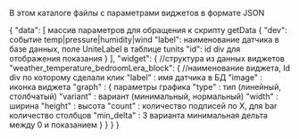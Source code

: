 В этом каталоге файлы с параметрами виджетов в формате JSON

{
"data": [ массив параметров для обращения к скрипту getData
{
"dev": событие temp|pressure|humidity|wind
"label": наименование датчика в базе данных, поле UniteLabel в таблице tunits
"id": id div для отображения показания
}
],
"widget": { //структура из данных виджетов
    "weather_temperature_bedroomLera_block": { //наименование виджета, Id div по которому сделали клик
        "label" : имя датчика в БД
        "image" : иконка виджета
        "graph" : { параметры графика
            "type" : тип (линейный, столбчатый)
            "variant" : вариант (минимальный, нормальный)
            "width" : ширина
            "height" : высота
            "count" : количество подписей по X, для bar количество столбцов
            "min_delta" : 3 варианта минимальная дельта между 0 и показанием
        }
    }
}
}
